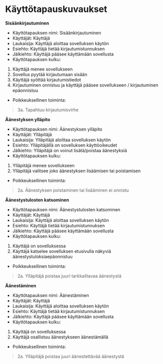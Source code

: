 # Käyttötapauskuvaukset
**Sisäänkirjautuminen**
- Käyttötapauksen nimi: Sisäänkirjautuminen
- Käyttäjät: Käyttäjä
- Laukaisija: Käyttäjä aloittaa sovelluksen käytön
- Esiehto: Käyttäjä tietää kirjautumistunnuksen
- Jälkiehto: Käyttäjä pääsee käyttämään sovellusta
- Käyttötapauksen kulku:
1. Käyttäjä menee sovellukseen
2. Sovellus pyytää kirjautumaan sisään
3. Käyttäjä syöttää kirjautumistiedot
4. Kirjautuminen onnistuu ja käyttäjä pääsee sovellukseen / kirjautuminen epäonnistuu
- Poikkeuksellinen toiminta:
>3a. Tapahtuu kirjautumisvirhe

**Äänestyksen ylläpito**
- Käyttötapauksen nimi: Äänestyksen ylläpito
- Käyttäjät: Ylläpitäjä
- Laukaisija: Ylläpitäjä aloittaa sovelluksen käytön
- Esiehto: Ylläpitäjällä on sovelluksen käyttöoikeudet
- Jälkiehto: Ylläpitäjä on voinut lisätä/poistaa äänestyksiä
- Käyttötapauksen kulku:
1. Ylläpitäjä menee sovellukseen
2. Ylläpitäjä valitsee joko äänestyksen lisäämisen tai poistamisen
- Poikkeuksellinen toiminta:
>2a. Äänestyksen poistaminen tai lisääminen ei onnistu

**Äänestystulosten katsominen**
- Käyttötapauksen nimi: Äänestystulosten katsominen
- Käyttäjät: Käyttäjä
- Laukaisija: Käyttäjä aloittaa sovelluksen käytön
- Esiehto: Käyttäjä tietää kirjautumistunnuksen
- Jälkiehto: Käyttäjä pääsee käyttämään sovellusta
- Käyttötapauksen kulku:
1. Käyttäjä on sovelluksessa
2. Käyttäjä katselee sovelluksen etusivulla näkyviä äänestystuloksiaepäonnistuu
- Poikkeuksellinen toiminta:
>2a. Ylläpitäjä poistaa juuri tarkkailtavaa äänestystä

**Äänestäminen**
- Käyttötapauksen nimi: Äänestäminen
- Käyttäjät: Käyttäjä
- Laukaisija: Käyttäjä aloittaa sovelluksen käytön
- Esiehto: Käyttäjä tietää kirjautumistunnuksen
- Jälkiehto: Käyttäjä pääsee käyttämään sovellusta
- Käyttötapauksen kulku:
1. Käyttäjä on sovelluksessa
2. Käyttäjä osallistuu äänestykseen äänestämällä
- Poikkeuksellinen toiminta:
>2a. Ylläpitäjä poistaa juuri äänestettävää äänestystä
